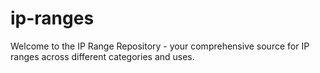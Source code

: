 # ip-ranges
Welcome to the IP Range Repository - your comprehensive source for IP ranges across different categories and uses. 
